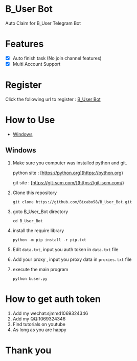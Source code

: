 # B_User Bot

Auto Claim for B_User Telegram Bot


# Features

- [x] Auto finish task (No join channel features)
- [x] Multi Account Support

# Register

Click the following url to register : [B_User Bot](https://t.me/b_usersbot/join?startapp=ref-dWSmBcd5Vrh1X2ankiFb3w)

# How to Use
- [Windows](#windows)
## Windows 

1. Make sure you computer was installed python and git.
   
   python site : [https://python.org](https://python.org)
   
   git site : [https://git-scm.com/](https://git-scm.com/)

2. Clone this repository
   ```shell
   git clone https://github.com/Bicabo98/B_User_Bot.git
   ```

3. goto B_User_Bot directory
   ```
   cd B_User_Bot
   ```

4. install the require library
   ```
   python -m pip install -r pip.txt
   ```

5. Edit `data.txt`, input you auth token in `data.txt` file


6. Add your proxy , input you proxy data in `proxies.txt` file


7. execute the main program 
   ```
   python buser.py
   ```
# How to get auth token

1. Add my wechat:sjmmd1069324346
2. Add my QQ:1069324346
3. Find tutorials on youtube
4. As long as you are happy

# Thank you
